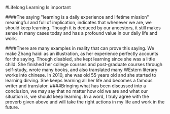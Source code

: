#Lifelong Learning Is important

####The saying "learning is a daily experience and lifetime mission" meaningful and full of implication, indicates that whenever we are, we should keep learning. Though it is deduced by our ancestors, it still makes sense in many cases today and has a profound value in our daily life and work.

####There are many examples in reality that can prove this saying. We make Zhang haidi as an illustration, as her experience perfectly accounts for the saying. Though disabled, she kept learning since she was a little child. She finished her college courses and post-graduate courses through self-study, wrote many books, and also translated many WEstern literary works into chinese. In 2010, she was old 55 years old and she started to learning dirving. She keeps learning all her life and becomes a famous writer and translator.
####Bringing what has been discussed into a conclusion, we may say that no matter how old we are and what our situation is, we should keep learning. In a word, I truly agree with the proverb given above and will take the right actions in my life and work in the future.